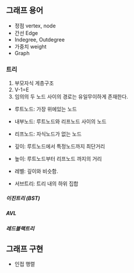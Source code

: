 ## 그래프 용어
- 정점 vertex, node
- 간선 Edge
- Indegree, Outdegree
- 가중치 weight    
- Graph

### 트리 
1. 부모자식 게층구조
2. V-1=E
3. 임의의 두 노드 사이의 경로는 유일무이하게 존재한다.

- 루트노드: 가장 위에있는 노드
- 내부노드: 루트노드와 리프노드 사이의 노드
- 리프노드: 자식노드가 없는 노드

- 깊이: 루트노드에서 특정노드까지 최단거리
- 높이: 루트노드부터 리프노드 까지의 거리
- 레벨: 깊이와 비슷함.
- 서브트리: 트리 내의 하위 집합


##### 이진트리 (BST)
##### AVL
##### 레드블랙트리 

## 그래프 구현
- 인접 행렬
